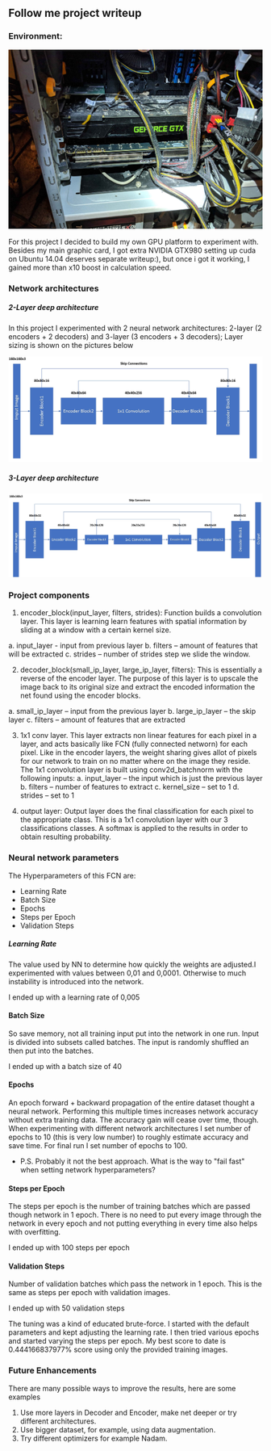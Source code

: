 ## Follow me project writeup

### Environment:

[gtx]:./images/GTX.jpg
![gpu][gtx]

For this project I decided to build my own GPU platform to experiment with.
Besides my main graphic card, I got extra NVIDIA GTX980 
setting up cuda on Ubuntu 14.04 deserves separate writeup:), but once i got it working, I gained 
more than x10 boost in calculation speed.

### Network architectures

[2lnn]:./images/2_layers_nn.jpg
[3lnn]:./images/3_layers_nn.jpg

##### 2-Layer deep architecture

In this project I experimented with 2 neural network architectures: 2-layer (2 encoders + 2 decoders) and 3-layer (3 encoders + 3 decoders);
Layer sizing is shown on the pictures below

![nn 1][2lnn]


##### 3-Layer deep architecture

![nn 2][3lnn]


### Project components

1. encoder_block(input_layer, filters, strides):
Function builds a convolution layer. This layer is learning learn features with spatial
information by sliding at a window with a certain kernel size. 

a. input_layer - input from previous layer 
b. filters – amount of features that will be extracted 
c. strides – number of strides step we slide the window.

2. decoder_block(small_ip_layer, large_ip_layer, filters):
This is essentially a reverse of the encoder layer. The purpose of this layer is to
upscale the image back to its original size and extract the encoded information the net found
using the encoder blocks. 

a. small_ip_layer – input from the previous layer
b. large_ip_layer – the skip layer
c. filters – amount of features that are extracted


3. 1x1 conv layer. 
This layer extracts non linear features for each pixel in a
layer, and acts basically like FCN (fully connected networn) for each pixel. Like in the encoder layers, the weight
sharing gives allot of pixels for our network to train on no matter where on the image
they reside. The 1x1 convolution layer is built using conv2d_batchnorm with the following
inputs:
    a. input_layer – the input which is just the previous layer
    b. filters – number of features to extract
    c. kernel_size – set to 1
    d. strides – set to 1

4. output layer:
Output layer does the final classification for each pixel to the appropriate class. This is a 1x1
convolution layer with our 3 classifications classes. A softmax is applied to the results in
order to obtain resulting probability.


### Neural network parameters

The Hyperparameters of this FCN are:

* Learning Rate
* Batch Size
* Epochs
* Steps per Epoch
* Validation Steps

##### Learning Rate

The value used by NN to determine how quickly the weights are adjusted.I experimented with values between 0,01 and 0,0001. Otherwise to much instability is introduced into the network.

I ended up with a learning rate of 0,005

#### Batch Size

So save memory, not all training input put into the network in one run. Input is divided into subsets called batches. The input is randomly shuffled an then put into the batches.

I ended up with a batch size of 40

#### Epochs

An epoch forward + backward propagation of the entire dataset thought a neural network. Performing this multiple times increases network accuracy without extra training data. The accuracy gain will cease over time, though.
When experimenting with different network architectures I set number of epochs to 10 (this is very low number)  to roughly estimate accuracy and save time. For final run I set number of epochs to 100.
* P.S. Probably it not the best approach. What is the way to "fail fast" when setting network hyperparameters?

#### Steps per Epoch

The steps per epoch is the number of training batches which are passed though network in 1 epoch. There is no need to put every image through the network in every epoch and not putting everything in every time also helps with overfitting.

I ended up with 100 steps per epoch

#### Validation Steps

Number of validation batches which pass the network in 1 epoch. This is the same as steps per epoch with validation images.

I ended up with 50 validation steps

The tuning was a kind of educated brute-force. I started with the default parameters and kept adjusting the learning rate. I then tried various epochs and started varying the steps per epoch. My best score to date is 0.444166837977% score using only the provided training images.


### Future Enhancements

There are many possible ways to improve the results, here are some examples

1. Use more layers in Decoder and Encoder, make net deeper or try different architectures.
2. Use bigger dataset, for example, using data augmentation.
3. Try different optimizers for example Nadam.
